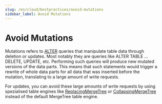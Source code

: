 ```yaml
---
slug: /en/cloud/bestpractices/avoid-mutations
sidebar_label: Avoid Mutations
---
```


# Avoid Mutations

Mutations refers to [ALTER](/docs/en/sql-reference/statements/alter/) queries that manipulate table data through deletion or updates. Most notably they are queries like ALTER TABLE … DELETE, UPDATE, etc. Performing such queries will produce new mutated versions of the data parts. This means that such statements would trigger a rewrite of whole data parts for all data that was inserted before the mutation, translating to a large amount of write requests.

For updates, you can avoid these large amounts of write requests by using spezialised table engines like [ReplacingMergeTree](/docs/en/engines/table-engines/mergetree-family/replacingmergetree.md) or [CollapsingMergeTree](/docs/en/engines/table-engines/mergetree-family/collapsingmergetree.md) instead of the default MergeTree table engine.
